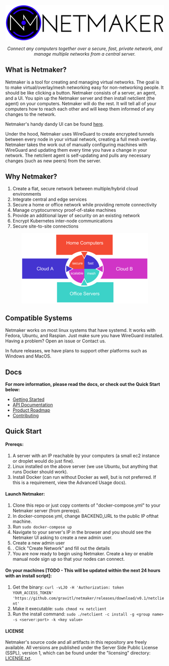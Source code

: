 

<p align="center">
  <img src="netmaker.png"><break/>
</p>
<p align="center">
<i>Connect any computers together over a secure, fast, private network, and manage multiple networks from a central server.</i> 
</p>

## What is Netmaker?
Netmaker is a tool for creating and managing virtual networks. The goal is to make virtual/overlay/mesh networking easy for non-networking people. It should be like clicking a button. Netmaker consists of a server, an agent, and a UI. You spin up the Netmaker server and then install netclient (the agent) on your computers. Netmaker will do the rest. It will tell all of your computers how to reach each other and will keep them informed of any changes to the network.

Netmaker's handy dandy UI can be found [here](https://github.com/netmaker/netmaker-ui).

Under the hood, Netmaker uses WireGuard to create encrypted tunnels between every node in your virtual network, creating a full mesh overlay. Netmaker takes the work out of manually configuring machines with WireGuard and updating them every time you have a change in your network. The netclient agent is self-updating and pulls any necessary changes (such as new peers) from the server. 

## Why Netmaker?
 1. Create a flat, secure network between multiple/hybrid cloud environments
 2. Integrate central and edge services
 3. Secure a home or office network while providing remote connectivity
 4. Manage cryptocurrency proof-of-stake machines
 6. Provide an additional layer of security on an existing network
 7. Encrypt Kubernetes inter-node communications
 8. Secure site-to-site connections


<p align="center">
  <img src="mesh-diagram.png">
</p>

## Compatible Systems

Netmaker works on most linux systems that have systemd. It works with Fedora, Ubuntu, and Raspian. Just make sure you have WireGuard installed. Having a problem? Open an issue or Contact us.

In future releases, we have plans to support other platforms such as Windows and MacOS. 


## Docs
**For more information, please read the docs, or check out the Quick Start below:**

 - [Getting Started](docs/GETTING_STARTED.md)
 - [API Documentation](docs/API.md)
 - [Product Roadmap](docs/ROADMAP.md)
 - [Contributing](docs/CONTRIBUTING.md)


## Quick Start

#### Prereqs:
1. A server with an IP reachable by your computers (a small ec2 instance or droplet would do just fine).
2. Linux installed on the above server (we use Ubuntu, but anything that runs Docker should work).
3. Install Docker (can run without Docker as well, but is not preferred. If this is a requirement, view the Advanced Usage docs).


#### Launch Netmaker:
1. Clone this repo or just copy contents of "docker-compose.yml" to your Netmaker server (from prereqs).
2. In docker-compose.yml, change BACKEND_URL to the public IP ofthat machine.
3. Run `sudo docker-compose up`
4. Navigate to your server's IP in the browser and you should see the Netmaker UI asking to create a new admin user.
5. Create a new admin user
6. . Click "Create Network" and fill out the details
7. You are now ready to begin using Netmaker. Create a key or enable manual node sign up so that your nodes can connect.

#### On your machines [TODO -  This will be updated within the next 24 hours with an install script]:
1. Get the binary: `curl -vLJO -H 'Authorization: token YOUR_ACCESS_TOKEN' 'https://github.com/gravitl/netmaker/releases/download/v0.1/netclient'`
10. Make it executable: `sudo chmod +x netclient`
11. Run the install command: `sudo ./netclient -c install -g <group name> -s <server:port> -k <key value>`


#### LICENSE

Netmaker's source code and all artifacts in this repository are freely available. All versions are published under the Server Side Public License (SSPL), version 1, which can be found under the "licensing" directory: [LICENSE.txt](licensing/LICENSE.txt).
